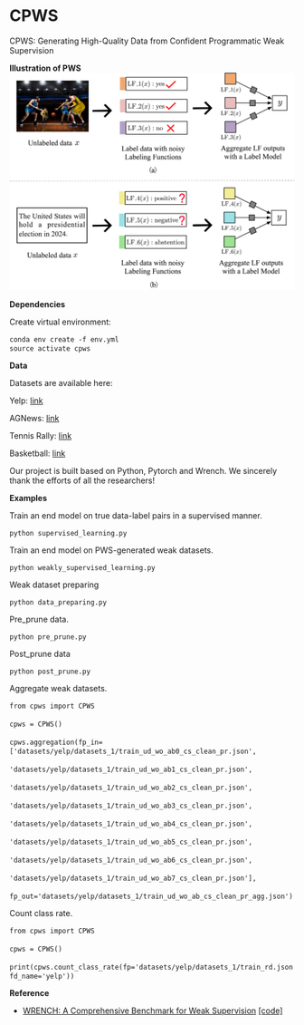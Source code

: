 # CPWS

CPWS: Generating High-Quality Data from Confident Programmatic Weak Supervision

**Illustration of PWS**
<img src='PWS.png'/>

**Dependencies**

Create virtual environment:

```
conda env create -f env.yml
source activate cpws
```

**Data**

Datasets are available here:

Yelp: [link](https://drive.google.com/drive/folders/1rI6wKit4oq3nneqyw4uWrvKw7_b3ut4r?usp=drive_link)

AGNews: [link](https://drive.google.com/drive/folders/1IFuRObRwPBLjTdFgjKxzbyR5Z0KxYxHo?usp=drive_link)

Tennis Rally: [link](https://drive.google.com/drive/folders/1z983x_QPvDwJqLaWxevSQ9xRHmJenrBa?usp=drive_link)

Basketball: [link](https://drive.google.com/drive/folders/1Z7Odq8RukYWYkXFEXB9pWD7Td77miLb2?usp=drive_link)

Our project is built based on Python, Pytorch and Wrench. We sincerely thank the efforts of all the researchers!

**Examples**

Train an end model on true data-label pairs in a supervised manner.

```
python supervised_learning.py
```

Train an end model on PWS-generated weak datasets.

```
python weakly_supervised_learning.py
```

Weak dataset preparing

```
python data_preparing.py
```

Pre_prune data.

```
python pre_prune.py
```

Post_prune data

```
python post_prune.py
```

Aggregate weak datasets.

```
from cpws import CPWS

cpws = CPWS()

cpws.aggregation(fp_in=['datasets/yelp/datasets_1/train_ud_wo_ab0_cs_clean_pr.json',
                    'datasets/yelp/datasets_1/train_ud_wo_ab1_cs_clean_pr.json',
                    'datasets/yelp/datasets_1/train_ud_wo_ab2_cs_clean_pr.json',
                    'datasets/yelp/datasets_1/train_ud_wo_ab3_cs_clean_pr.json',
                    'datasets/yelp/datasets_1/train_ud_wo_ab4_cs_clean_pr.json',
                    'datasets/yelp/datasets_1/train_ud_wo_ab5_cs_clean_pr.json',
                    'datasets/yelp/datasets_1/train_ud_wo_ab6_cs_clean_pr.json',
                    'datasets/yelp/datasets_1/train_ud_wo_ab7_cs_clean_pr.json'],
                    fp_out='datasets/yelp/datasets_1/train_ud_wo_ab_cs_clean_pr_agg.json')
```

Count class rate.

```
from cpws import CPWS

cpws = CPWS()

print(cpws.count_class_rate(fp='datasets/yelp/datasets_1/train_rd.json', fd_name='yelp'))
```

**Reference**

- [WRENCH: A Comprehensive Benchmark for Weak Supervision](https://arxiv.org/abs/2109.11377) [[code]](https://github.com/JieyuZ2/wrench)
